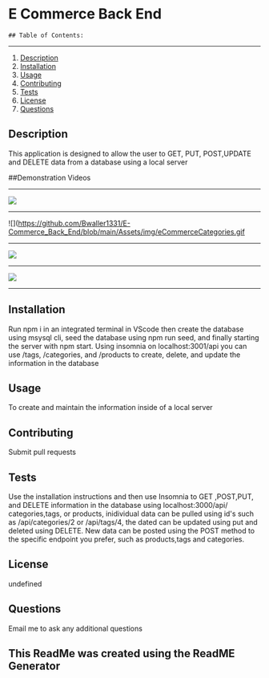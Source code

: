 # E Commerce Back End


    ## Table of Contents:
***
  1. [Description](#description) 
  3. [Installation](#Installation)
  4. [Usage](#Usage)  
  5. [Contributing](#Contributing)
  6. [Tests](#Tests)
  7. [License](#License)
  8. [Questions](#Questions)
  

## Description
This application is designed to allow the user to GET, PUT, POST,UPDATE and DELETE data from a database using a local server 

##Demonstration Videos
***
![](https://github.com/Bwaller1331/E-Commerce_Back_End/blob/main/Assets/img/eCommerceNpm.gif)
***
![](https://github.com/Bwaller1331/E-Commerce_Back_End/blob/main/Assets/img/eCommerceCategories.gif
***
![](https://github.com/Bwaller1331/E-Commerce_Back_End/blob/main/Assets/img/eCommerceProducts.gif)
***
![](https://github.com/Bwaller1331/E-Commerce_Back_End/blob/main/Assets/img/eCommerceTags.gif)
***

## Installation
Run npm i in an integrated terminal in VScode then create the database using msysql cli, seed the database using npm run seed, and finally starting the server with npm start. Using insomnia on localhost:3001/api you can use /tags, /categories, and /products to create, delete, and update the information in the database

## Usage
To create and maintain the information inside of a local server

## Contributing
Submit pull requests

## Tests
Use the installation instructions and then use Insomnia to GET ,POST,PUT, and DELETE information in the database using localhost:3000/api/  categories,tags, or products, inidividual data can be pulled using id's such as /api/categories/2 or /api/tags/4, the dated can be updated using put and deleted using DELETE. New data can be posted using the POST method to the specific endpoint you prefer, such as products,tags and categories.

## License
undefined

## Questions
Email me to ask any additional questions

## This ReadMe was created using the ReadME Generator
